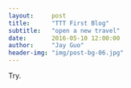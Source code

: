 ```yaml
---
layout:     post
title:      "TTT First Blog"
subtitle:   "open a new travel"
date:       2016-05-10 12:00:00
author:     "Jay Guo"
header-img: "img/post-bg-06.jpg"
---
```


<p>Try.</p>

